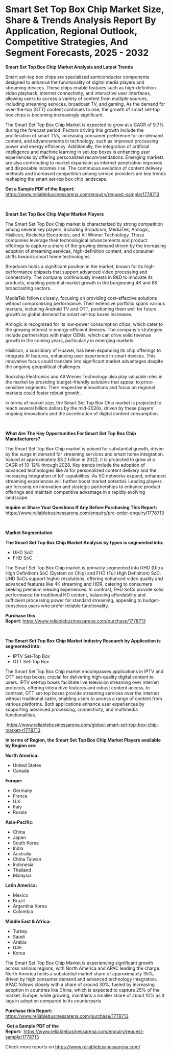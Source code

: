 <p><h1>Smart Set Top Box Chip Market Size, Share & Trends Analysis Report By Application, Regional Outlook, Competitive Strategies, And Segment Forecasts, 2025 - 2032</h1></p><p><strong>Smart Set Top Box Chip Market Analysis and Latest Trends</strong></p>
<p><p>Smart set-top box chips are specialized semiconductor components designed to enhance the functionality of digital media players and streaming devices. These chips enable features such as high-definition video playback, internet connectivity, and interactive user interfaces, allowing users to access a variety of content from multiple sources, including streaming services, broadcast TV, and gaming. As the demand for over-the-top (OTT) content continues to rise, the growth of smart set-top box chips is becoming increasingly significant.</p><p>The Smart Set Top Box Chip Market is expected to grow at a CAGR of 9.7% during the forecast period. Factors driving this growth include the proliferation of smart TVs, increasing consumer preference for on-demand content, and advancements in technology, such as improved processing power and energy efficiency. Additionally, the integration of artificial intelligence and machine learning in set-top boxes is enhancing user experiences by offering personalized recommendations. Emerging markets are also contributing to market expansion as internet penetration improves and disposable incomes rise. The continuous evolution of content delivery methods and increased competition among service providers are key trends reshaping the smart set-top box chip landscape.</p></p>
<p><strong>Get a Sample PDF of the Report:&nbsp;</strong> <a href="https://www.reliablebusinessarena.com/enquiry/request-sample/1778713?utm_campaign=2793&utm_medium=2&utm_source=Github&utm_content=ia&utm_term=25032025&utm_id=smart-set-top-box-chip">https://www.reliablebusinessarena.com/enquiry/request-sample/1778713</a></p>
<p>&nbsp;</p>
<p><strong>Smart Set Top Box Chip Major Market Players</strong></p>
<p><p>The Smart Set Top Box Chip market is characterized by strong competition among several key players, including Broadcom, MediaTek, Amlogic, Hisilicon, Rockchip Electronics, and All Winner Technology. These companies leverage their technological advancements and product offerings to capture a share of the growing demand driven by the increasing adoption of streaming services, high-definition content, and consumer shifts towards smart home technologies.</p><p>Broadcom holds a significant position in the market, known for its high-performance chipsets that support advanced video processing and connectivity. The company continuously invests in R&D to innovate its products, enabling potential market growth in the burgeoning 4K and 8K broadcasting sectors.</p><p>MediaTek follows closely, focusing on providing cost-effective solutions without compromising performance. Their extensive portfolio spans various markets, including Android TV and OTT, positioning them well for future growth as global demand for smart set-top boxes increases.</p><p>Amlogic is recognized for its low-power consumption chips, which cater to the growing interest in energy-efficient devices. The company's strategies include partnerships with major OEMs, which can drive solid revenue growth in the coming years, particularly in emerging markets.</p><p>Hisilicon, a subsidiary of Huawei, has been expanding its chip offerings to integrate AI features, enhancing user experience in smart devices. This innovative focus could translate into significant market advantages despite the ongoing geopolitical challenges.</p><p>Rockchip Electronics and All Winner Technology also play valuable roles in the market by providing budget-friendly solutions that appeal to price-sensitive segments. Their respective innovations and focus on regional markets could foster robust growth.</p><p>In terms of market size, the Smart Set Top Box Chip market is projected to reach several billion dollars by the mid-2020s, driven by these players' ongoing innovations and the acceleration of digital content consumption.</p></p>
<p>&nbsp;</p>
<p><strong>What Are The Key Opportunities For Smart Set Top Box Chip Manufacturers?</strong></p>
<p><p>The Smart Set Top Box Chip market is poised for substantial growth, driven by the surge in demand for streaming services and smart home integration. Valued at approximately $3.2 billion in 2022, it is projected to grow at a CAGR of 10-12% through 2028. Key trends include the adoption of advanced technologies like AI for personalized content delivery and the increasing integration of IoT capabilities. As 5G networks expand, enhanced streaming experiences will further boost market potential. Leading players are focusing on innovation and strategic partnerships to enhance product offerings and maintain competitive advantage in a rapidly evolving landscape.</p></p>
<p><strong>Inquire or Share Your Questions If Any Before Purchasing This Report:</strong> <a href="https://www.reliablebusinessarena.com/enquiry/pre-order-enquiry/1778713?utm_campaign=2793&utm_medium=2&utm_source=Github&utm_content=ia&utm_term=25032025&utm_id=smart-set-top-box-chip">https://www.reliablebusinessarena.com/enquiry/pre-order-enquiry/1778713</a></p>
<p>&nbsp;</p>
<p><strong>Market Segmentation</strong></p>
<p><strong>The Smart Set Top Box Chip Market Analysis by types is segmented into:</strong></p>
<p><ul><li>UHD SoC</li><li>FHD SoC</li></ul></p>
<p><p>The Smart Set Top Box Chip market is primarily segmented into UHD (Ultra High Definition) SoC (System on Chip) and FHD (Full High Definition) SoC. UHD SoCs support higher resolutions, offering enhanced video quality and advanced features like 4K streaming and HDR, catering to consumers seeking premium viewing experiences. In contrast, FHD SoCs provide solid performance for traditional HD content, balancing affordability and sufficient processing power for standard streaming, appealing to budget-conscious users who prefer reliable functionality.</p></p>
<p><strong>Purchase this Report:&nbsp;</strong><a href="https://www.reliablebusinessarena.com/purchase/1778713?utm_campaign=2793&utm_medium=2&utm_source=Github&utm_content=ia&utm_term=25032025&utm_id=smart-set-top-box-chip">https://www.reliablebusinessarena.com/purchase/1778713</a></p>
<p>&nbsp;</p>
<p><strong>The Smart Set Top Box Chip Market Industry Research by Application is segmented into:</strong></p>
<p><ul><li>IPTV Set-Top Box</li><li>OTT Set-Top Box</li></ul></p>
<p><p>The Smart Set Top Box Chip market encompasses applications in IPTV and OTT set-top boxes, crucial for delivering high-quality digital content to users. IPTV set-top boxes facilitate live television streaming over internet protocols, offering interactive features and robust content access. In contrast, OTT set-top boxes provide streaming services over the internet without traditional cable, enabling users to access a range of content from various platforms. Both applications enhance user experiences by supporting advanced processing, connectivity, and multimedia functionalities.</p></p>
<p><a href="https://www.reliablebusinessarena.com/global-smart-set-top-box-chip-market-r1778713?utm_campaign=2793&utm_medium=2&utm_source=Github&utm_content=ia&utm_term=25032025&utm_id=smart-set-top-box-chip">&nbsp;https://www.reliablebusinessarena.com/global-smart-set-top-box-chip-market-r1778713</a></p>
<p><strong>In terms of Region, the Smart Set Top Box Chip Market Players available by Region are:</strong></p>
<p>
    <p> <strong> North America: </strong>
        <ul>
            <li>United States</li>
            <li>Canada</li>
        </ul>
        </p> 
    <p> <strong> Europe: </strong>
        <ul>
            <li>Germany</li>
            <li>France</li>
            <li>U.K.</li>
            <li>Italy</li>
            <li>Russia</li>
        </ul>
        </p> 
    <p> <strong> Asia-Pacific: </strong>
        <ul>
            <li>China</li>
            <li>Japan</li>
            <li>South Korea</li>
            <li>India</li>
            <li>Australia</li>
            <li>China Taiwan</li>
            <li>Indonesia</li>
            <li>Thailand</li>
            <li>Malaysia</li>
        </ul>
        </p> 
    <p> <strong> Latin America: </strong>
        <ul>
            <li>Mexico</li>
            <li>Brazil</li>
            <li>Argentina Korea</li>
            <li>Colombia</li>
        </ul>
        </p> 
    <p> <strong> Middle East & Africa: </strong>
        <ul>
            <li>Turkey</li>
            <li>Saudi</li>
            <li>Arabia</li>
            <li>UAE</li>
            <li>Korea</li>
        </ul>
    </p>
    </p>
<p><p>The Smart Set Top Box Chip Market is experiencing significant growth across various regions, with North America and APAC leading the charge. North America holds a substantial market share of approximately 35%, driven by high consumer demand and advanced technology integration. APAC follows closely with a share of around 30%, fueled by increasing adoption in countries like China, which is expected to capture 25% of the market. Europe, while growing, maintains a smaller share of about 10% as it lags in adoption compared to its counterparts.</p></p>
<p><strong>Purchase this Report: </strong><a href="https://www.reliablebusinessarena.com/purchase/1778713?utm_campaign=2793&utm_medium=2&utm_source=Github&utm_content=ia&utm_term=25032025&utm_id=smart-set-top-box-chip">https://www.reliablebusinessarena.com/purchase/1778713</a></p>
<p>&nbsp;<strong>Get a Sample PDF of the Report:&nbsp;&nbsp;</strong><a href="https://www.reliablebusinessarena.com/enquiry/request-sample/1778713?utm_campaign=2793&utm_medium=2&utm_source=Github&utm_content=ia&utm_term=25032025&utm_id=smart-set-top-box-chip">https://www.reliablebusinessarena.com/enquiry/request-sample/1778713</a></p>
<p><strong></strong></p>
<p>Check more reports on <a href="https://www.reliablebusinessarena.com/?utm_campaign=2793&utm_medium=2&utm_source=Github&utm_content=ia&utm_term=25032025&utm_id=smart-set-top-box-chip">https://www.reliablebusinessarena.com/</a></p>